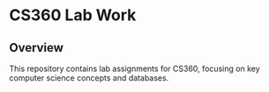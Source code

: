# CS360 Lab Work

## Overview
This repository contains lab assignments for CS360, focusing on key computer science concepts and databases.

